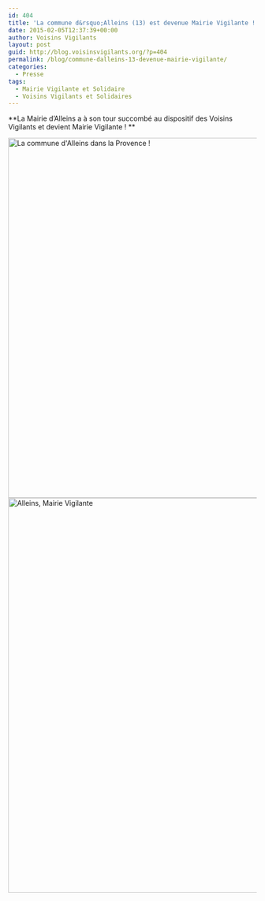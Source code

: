 ```yaml
---
id: 404
title: 'La commune d&rsquo;Alleins (13) est devenue Mairie Vigilante !'
date: 2015-02-05T12:37:39+00:00
author: Voisins Vigilants
layout: post
guid: http://blog.voisinsvigilants.org/?p=404
permalink: /blog/commune-dalleins-13-devenue-mairie-vigilante/
categories:
  - Presse
tags:
  - Mairie Vigilante et Solidaire
  - Voisins Vigilants et Solidaires
---
```

**La Mairie d&rsquo;Alleins a à son tour succombé au dispositif des Voisins Vigilants et devient Mairie Vigilante ! **

<img class="wp-image-652" src="http://blog.voisinsvigilants.org/presse/wp-content/uploads/sites/5/2015/02/alleins1.jpg" alt="La commune d'Alleins dans la Provence ! " width="860" height="730" />

<img class="wp-image-653" src="http://blog.voisinsvigilants.org/presse/wp-content/uploads/sites/5/2015/02/alleins2.jpg" alt="Alleins, Mairie Vigilante" width="967" height="801" />
